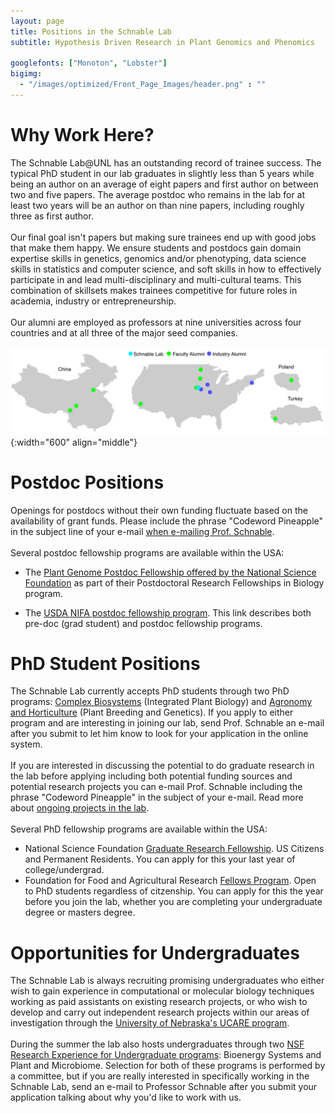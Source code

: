 ```yaml
---
layout: page
title: Positions in the Schnable Lab
subtitle: Hypothesis Driven Research in Plant Genomics and Phenomics

googlefonts: ["Monoton", "Lobster"]
bigimg:
  - "/images/optimized/Front_Page_Images/header.png" : ""
---
```


# Why Work Here?

The Schnable Lab@UNL has an outstanding record of trainee success. The typical PhD student in our lab graduates in slightly less than 5 years while being an author on an average of eight papers and first author on between two and five papers. The average postdoc who remains in the lab for at least two years will be an author on than nine papers, including roughly three as first author.
<br><br>
Our final goal isn't papers but making sure trainees end up with good jobs that make them happy. We ensure students and postdocs gain domain expertise skills in genetics, genomics and/or phenotyping, data science skills in statistics and computer science, and soft skills in how to effectively participate in and lead multi-disciplinary and multi-cultural teams. This combination of skillsets makes trainees competitive for future roles in academia, industry or entrepreneurship.
<br><br>
Our alumni are employed as professors at nine universities across four countries and at all three of the major seed companies.

![Alumni](/images/optimized/Alumni.png){:width="600" align="middle"}

# Postdoc Positions

Openings for postdocs without their own funding fluctuate based on the availability of grant funds. Please include the phrase "Codeword Pineapple" in the subject line of your e-mail [when e-mailing Prof. Schnable](https://agronomy.unl.edu/schnable).
<br><br>
Several postdoc fellowship programs are available within the USA:

* The [Plant Genome Postdoc Fellowship offered by the National Science Foundation](https://new.nsf.gov/funding/opportunities/postdoctoral-research-fellowships-biology-prfb) as part of their Postdoctoral Research Fellowships in Biology program.

* The [USDA NIFA postdoc fellowship program](https://www.nifa.usda.gov/sites/default/files/resources/FY-2020-EWD-FAQ-Predocs-Postdocs.pdf). This link describes both pre-doc (grad student) and postdoc fellowship programs.

# PhD Student Positions

The Schnable Lab currently accepts PhD students through two PhD programs: [Complex Biosystems](https://cbio.unl.edu/) (Integrated Plant Biology) and [Agronomy and Horticulture](https://agronomy.unl.edu/graduate-programs) (Plant Breeding and Genetics). If you apply to either program and are interesting in joining our lab, send Prof. Schnable an e-mail after you submit to let him know to look for your application in the online system.
<br><br>
If you are interested in discussing the potential to do graduate research in the lab before applying including both potential funding sources and potential research projects you can e-mail Prof. Schnable including the phrase "Codeword Pineapple" in the subject of your e-mail. Read more about [ongoing projects in the lab](/research/).
<br><br>
Several PhD fellowship programs are available within the USA:
* National Science Foundation [Graduate Research Fellowship](https://www.nsfgrfp.org/). US Citizens and Permanent Residents. You can apply for this your last year of college/undergrad.
* Foundation for Food and Agricultural Research [Fellows Program](https://ffarfellows.org/). Open to PhD students regardless of citzenship. You can apply for this the year before you join the lab, whether you are completing your undergraduate degree or masters degree.

# Opportunities for Undergraduates

The Schnable Lab is always recruiting promising undergraduates who either wish to gain experience in computational or molecular biology techniques working as paid assistants on existing research projects, or who wish to develop and carry out independent research projects within our areas of investigation through the [University of Nebraska's UCARE program](https://ucare.unl.edu/apply-ucare).
<br><br>
During the summer the lab also hosts undergraduates through two [NSF Research Experience for Undergraduate programs](https://www.unl.edu/summerprogram/home): Bioenergy Systems and Plant and Microbiome. Selection for both of these programs is performed by a committee, but if you are really interested in specifically working in the Schnable Lab, send an e-mail to Professor Schnable after you submit your application talking about why you'd like to work with us.
